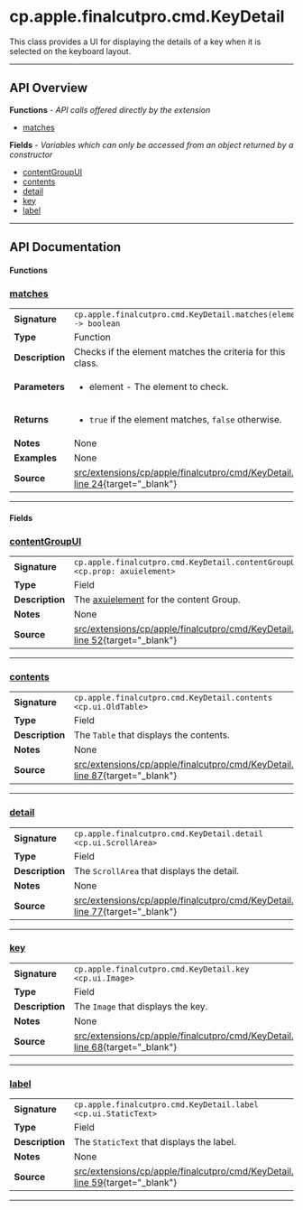 # cp.apple.finalcutpro.cmd.KeyDetail

This class provides a UI for displaying the details of a key when it is selected on the keyboard layout.

---

## API Overview
**Functions** - _API calls offered directly by the extension_
 * [matches](#matches)

**Fields** - _Variables which can only be accessed from an object returned by a constructor_
 * [contentGroupUI](#contentgroupui)
 * [contents](#contents)
 * [detail](#detail)
 * [key](#key)
 * [label](#label)


---

## API Documentation

#### Functions


### [matches](#matches)

|                                             |                                                                                     |
| --------------------------------------------|-------------------------------------------------------------------------------------|
| **Signature**                               | `cp.apple.finalcutpro.cmd.KeyDetail.matches(element) -> boolean`                                                                    |
| **Type**                                    | Function                                                                     |
| **Description**                             | Checks if the element matches the criteria for this class.                                                                     |
| **Parameters**                              | <ul><li>element - The element to check.</li></ul> |
| **Returns**                                 | <ul><li>`true` if the element matches, `false` otherwise.</li></ul>          |
| **Notes**                                   | None |
| **Examples**                                | None |
| **Source**                                  | [src/extensions/cp/apple/finalcutpro/cmd/KeyDetail.lua line 24](https://github.com/CommandPost/CommandPost/blob/develop/src/extensions/cp/apple/finalcutpro/cmd/KeyDetail.lua#L24){target="_blank"} |

---

#### Fields


### [contentGroupUI](#contentgroupui)

|                                             |                                                                                     |
| --------------------------------------------|-------------------------------------------------------------------------------------|
| **Signature**                               | `cp.apple.finalcutpro.cmd.KeyDetail.contentGroupUI <cp.prop: axuielement>`                                                                    |
| **Type**                                    | Field                                                                     |
| **Description**                             | The [axuielement](cp.prop.axuielement) for the content Group.                                                                     |
| **Notes**                                   | None |
| **Source**                                  | [src/extensions/cp/apple/finalcutpro/cmd/KeyDetail.lua line 52](https://github.com/CommandPost/CommandPost/blob/develop/src/extensions/cp/apple/finalcutpro/cmd/KeyDetail.lua#L52){target="_blank"} |

---


### [contents](#contents)

|                                             |                                                                                     |
| --------------------------------------------|-------------------------------------------------------------------------------------|
| **Signature**                               | `cp.apple.finalcutpro.cmd.KeyDetail.contents <cp.ui.OldTable>`                                                                    |
| **Type**                                    | Field                                                                     |
| **Description**                             | The `Table` that displays the contents.                                                                     |
| **Notes**                                   | None |
| **Source**                                  | [src/extensions/cp/apple/finalcutpro/cmd/KeyDetail.lua line 87](https://github.com/CommandPost/CommandPost/blob/develop/src/extensions/cp/apple/finalcutpro/cmd/KeyDetail.lua#L87){target="_blank"} |

---


### [detail](#detail)

|                                             |                                                                                     |
| --------------------------------------------|-------------------------------------------------------------------------------------|
| **Signature**                               | `cp.apple.finalcutpro.cmd.KeyDetail.detail <cp.ui.ScrollArea>`                                                                    |
| **Type**                                    | Field                                                                     |
| **Description**                             | The `ScrollArea` that displays the detail.                                                                     |
| **Notes**                                   | None |
| **Source**                                  | [src/extensions/cp/apple/finalcutpro/cmd/KeyDetail.lua line 77](https://github.com/CommandPost/CommandPost/blob/develop/src/extensions/cp/apple/finalcutpro/cmd/KeyDetail.lua#L77){target="_blank"} |

---


### [key](#key)

|                                             |                                                                                     |
| --------------------------------------------|-------------------------------------------------------------------------------------|
| **Signature**                               | `cp.apple.finalcutpro.cmd.KeyDetail.key <cp.ui.Image>`                                                                    |
| **Type**                                    | Field                                                                     |
| **Description**                             | The `Image` that displays the key.                                                                     |
| **Notes**                                   | None |
| **Source**                                  | [src/extensions/cp/apple/finalcutpro/cmd/KeyDetail.lua line 68](https://github.com/CommandPost/CommandPost/blob/develop/src/extensions/cp/apple/finalcutpro/cmd/KeyDetail.lua#L68){target="_blank"} |

---


### [label](#label)

|                                             |                                                                                     |
| --------------------------------------------|-------------------------------------------------------------------------------------|
| **Signature**                               | `cp.apple.finalcutpro.cmd.KeyDetail.label <cp.ui.StaticText>`                                                                    |
| **Type**                                    | Field                                                                     |
| **Description**                             | The `StaticText` that displays the label.                                                                     |
| **Notes**                                   | None |
| **Source**                                  | [src/extensions/cp/apple/finalcutpro/cmd/KeyDetail.lua line 59](https://github.com/CommandPost/CommandPost/blob/develop/src/extensions/cp/apple/finalcutpro/cmd/KeyDetail.lua#L59){target="_blank"} |

---

